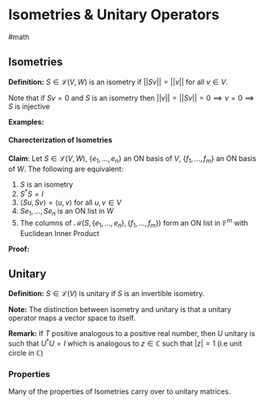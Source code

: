 # Isometries & Unitary Operators
#math 



## Isometries

**Definition:** $S \in \mathcal{L}(V,W)$ is an isometry if $||Sv|| = ||v||$ for all $v \in V$.

Note that if $Sv = 0$ and $S$ is an isometry then $||v|| = ||Sv|| = 0 \implies v = 0 \implies S$ is injective


**Examples:**


#### Charecterization of Isometries

**Claim**: Let $S \in \mathcal{L}(V,W)$, $\{e_1,...,e_n\}$ an ON basis of $V$, $\{f_1,...,f_m\}$ an ON basis of $W$. The following are equivalent:

1. $S$ is an isometry
2. $S^*S = I$
3. $\langle Su,Sv \rangle = \langle u,v \rangle$ for all $u,v \in V$
4. $Se_1,...,Se_n$ is an ON list in $W$
5. The columns of $\mathcal{M}(S, \{e_1,...,e_n\}, \{f_1,...,f_m\})$ form an ON list in $\mathbb{F}^m$ with Euclidean Inner Product

**Proof:** 




## Unitary

**Definition:** $S \in \mathcal{L}(V)$ is unitary if $S$ is an invertible isometry.


**Note:** The distinction between isometry and unitary is that a unitary operator maps a vector space to itself.

**Remark:** If $T$ positive analogous to a positive real number, then $U$ unitary is such that $U^*U = I$ which is analogous to $z \in \mathbb{C}$ such that $|z| = 1$  (i.e unit circle in $\mathbb{C}$) 


### Properties

Many of the properties of Isometries carry over to unitary matrices. 